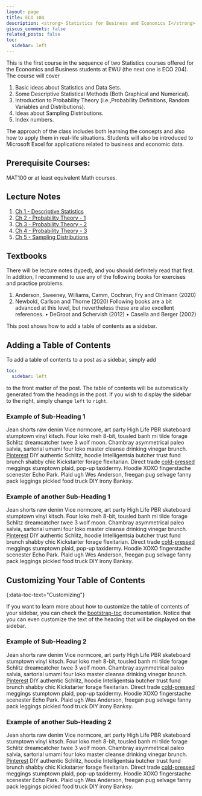 ```yaml
---
layout: page
title: ECO 104 
description: <strong> Statistics for Business and Economics I</strong>
giscus_comments: false
related_posts: false
toc:
  sidebar: left
---
```

<!-- {% if page.subtitle %}{{ page.subtitle }}{% endif %} -->


This is the first course in the sequence of two Statistics courses offered for the Economics and Business
students at EWU (the next one is ECO 204). The course will cover


1. Basic ideas about Statistics and Data Sets.
2. Some Descriptive Statistical Methods (Both Graphical and Numerical).
3. Introduction to Probability Theory (i.e.,Probability Definitions, Random Variables and Distributions).
4. Ideas about Sampling Distributions.
5. Index numbers.

The approach of the class includes both learning the concepts and also how to apply them in real-life
situations. Students will also be introduced to Microsoft Excel for applications related to business and
economic data.

## Prerequisite Courses:

MAT100 or at least equivalent Math courses.

## Lecture Notes

1. [Ch 1 - Descriptive Statistics](../eco104/01_desc_stats/01_desc_stats.pdf) 
2. [Ch 2 - Probability Theory - 1](../eco104/02_prob_theory_1/02_prob_theory_1.pdf) 
3. [Ch 3 - Probability Theory - 2](../eco104/03_prob_theory_2/03_prob_theory_2.pdf) 
4. [Ch 4 - Probability Theory - 3](../eco104/04_prob_theory_3/04_prob_theory_3.pdf) 
5. [Ch 5 - Sampling Distributions](../eco104/05_sampling_dist/05_sampling_dist.pdf) 


## Textbooks 
There will be lecture notes (typed), and you should definitely read that first. In addition, I recommend to
use any of the following books for exercises and practice problems.
1. Anderson, Sweeney, Williams, Camm, Cochran, Fry and Ohlmann (2020)
2. Newbold, Carlson and Thorne (2020)
Following books are a bit advanced at this level, but nevertheless these are also excellent references.
• DeGroot and Schervish (2012)
• Casella and Berger (2002)

This post shows how to add a table of contents as a sidebar.

## Adding a Table of Contents

To add a table of contents to a post as a sidebar, simply add
```yml
toc:
  sidebar: left
```
to the front matter of the post. The table of contents will be automatically generated from the headings in the post. If you wish to display the sidebar to the right, simply change `left` to `right`.

### Example of Sub-Heading 1

Jean shorts raw denim Vice normcore, art party High Life PBR skateboard stumptown vinyl kitsch. Four loko meh 8-bit, tousled banh mi tilde forage Schlitz dreamcatcher twee 3 wolf moon. Chambray asymmetrical paleo salvia, sartorial umami four loko master cleanse drinking vinegar brunch. <a href="https://www.pinterest.com">Pinterest</a> DIY authentic Schlitz, hoodie Intelligentsia butcher trust fund brunch shabby chic Kickstarter forage flexitarian. Direct trade <a href="https://en.wikipedia.org/wiki/Cold-pressed_juice">cold-pressed</a> meggings stumptown plaid, pop-up taxidermy. Hoodie XOXO fingerstache scenester Echo Park. Plaid ugh Wes Anderson, freegan pug selvage fanny pack leggings pickled food truck DIY irony Banksy.

### Example of another Sub-Heading 1

Jean shorts raw denim Vice normcore, art party High Life PBR skateboard stumptown vinyl kitsch. Four loko meh 8-bit, tousled banh mi tilde forage Schlitz dreamcatcher twee 3 wolf moon. Chambray asymmetrical paleo salvia, sartorial umami four loko master cleanse drinking vinegar brunch. <a href="https://www.pinterest.com">Pinterest</a> DIY authentic Schlitz, hoodie Intelligentsia butcher trust fund brunch shabby chic Kickstarter forage flexitarian. Direct trade <a href="https://en.wikipedia.org/wiki/Cold-pressed_juice">cold-pressed</a> meggings stumptown plaid, pop-up taxidermy. Hoodie XOXO fingerstache scenester Echo Park. Plaid ugh Wes Anderson, freegan pug selvage fanny pack leggings pickled food truck DIY irony Banksy.

## Customizing Your Table of Contents
{:data-toc-text="Customizing"}

If you want to learn more about how to customize the table of contents of your sidebar, you can check the [bootstrap-toc](https://afeld.github.io/bootstrap-toc/) documentation. Notice that you can even customize the text of the heading that will be displayed on the sidebar.

### Example of Sub-Heading 2

Jean shorts raw denim Vice normcore, art party High Life PBR skateboard stumptown vinyl kitsch. Four loko meh 8-bit, tousled banh mi tilde forage Schlitz dreamcatcher twee 3 wolf moon. Chambray asymmetrical paleo salvia, sartorial umami four loko master cleanse drinking vinegar brunch. <a href="https://www.pinterest.com">Pinterest</a> DIY authentic Schlitz, hoodie Intelligentsia butcher trust fund brunch shabby chic Kickstarter forage flexitarian. Direct trade <a href="https://en.wikipedia.org/wiki/Cold-pressed_juice">cold-pressed</a> meggings stumptown plaid, pop-up taxidermy. Hoodie XOXO fingerstache scenester Echo Park. Plaid ugh Wes Anderson, freegan pug selvage fanny pack leggings pickled food truck DIY irony Banksy.

### Example of another Sub-Heading 2

Jean shorts raw denim Vice normcore, art party High Life PBR skateboard stumptown vinyl kitsch. Four loko meh 8-bit, tousled banh mi tilde forage Schlitz dreamcatcher twee 3 wolf moon. Chambray asymmetrical paleo salvia, sartorial umami four loko master cleanse drinking vinegar brunch. <a href="https://www.pinterest.com">Pinterest</a> DIY authentic Schlitz, hoodie Intelligentsia butcher trust fund brunch shabby chic Kickstarter forage flexitarian. Direct trade <a href="https://en.wikipedia.org/wiki/Cold-pressed_juice">cold-pressed</a> meggings stumptown plaid, pop-up taxidermy. Hoodie XOXO fingerstache scenester Echo Park. Plaid ugh Wes Anderson, freegan pug selvage fanny pack leggings pickled food truck DIY irony Banksy.
